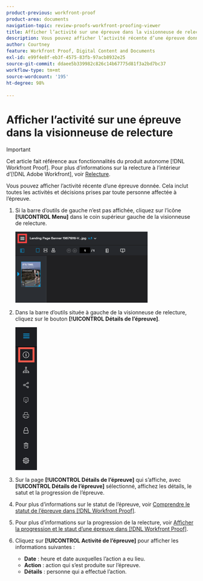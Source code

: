 ```yaml
---
product-previous: workfront-proof
product-area: documents
navigation-topic: review-proofs-workfront-proofing-viewer
title: Afficher l’activité sur une épreuve dans la visionneuse de relecture
description: Vous pouvez afficher l’activité récente d’une épreuve donnée. Cela inclut toutes les activités et décisions prises par toute personne affectée à l’épreuve.
author: Courtney
feature: Workfront Proof, Digital Content and Documents
exl-id: e99f4e8f-eb3f-4575-83fb-97acb8932e25
source-git-commit: ddaee5b339982c826c14b67775d81f3a2bd7bc37
workflow-type: tm+mt
source-wordcount: '195'
ht-degree: 98%

---
```


# Afficher l’activité sur une épreuve dans la visionneuse de relecture

>[!IMPORTANT]
>
>Cet article fait référence aux fonctionnalités du produit autonome [!DNL Workfront Proof]. Pour plus d’informations sur la relecture à l’intérieur d’[!DNL Adobe Workfront], voir [Relecture](../../../review-and-approve-work/proofing/proofing.md).

Vous pouvez afficher l’activité récente d’une épreuve donnée. Cela inclut toutes les activités et décisions prises par toute personne affectée à l’épreuve.

1. Si la barre d’outils de gauche n’est pas affichée, cliquez sur l’icône **[!UICONTROL Menu]** dans le coin supérieur gauche de la visionneuse de relecture.

   ![Menu du lecteur de vérification](assets/menu-icon-in-proofing-viewer-350x188.png)

1. Dans la barre d’outils située à gauche de la visionneuse de relecture, cliquez sur le bouton **[!UICONTROL Détails de l’épreuve]**.

   ![Proofing_Viewer_toolbar_button_-_Proof_details.png](assets/proofing-viewer-toolbar-button---proof-details.png)

1. Sur la page **[!UICONTROL Détails de l’épreuve]** qui s’affiche, avec **[!UICONTROL Détails de l’épreuve]** sélectionné, affichez les détails, le satut et la progression de l’épreuve.

1. Pour plus d’informations sur le statut de l’épreuve, voir [Comprendre le statut de l’épreuve dans  [!DNL Workfront Proof]](../../../workfront-proof/wp-work-proofsfiles/manage-your-work/proof-state.md).

1. Pour plus d’informations sur la progression de la relecture, voir [Afficher la progression et le staut d’une épreuve dans  [!DNL Workfront Proof]](../../../workfront-proof/wp-work-proofsfiles/manage-your-work/view-progress-and-status-of-proof.md).
1. Cliquez sur **[!UICONTROL Activité de l’épreuve]** pour afficher les informations suivantes :

   * **Date** : heure et date auxquelles l’action a eu lieu.
   * **Action** : action qui s’est produite sur l’épreuve.
   * **Détails** : personne qui a effectué l’action.
